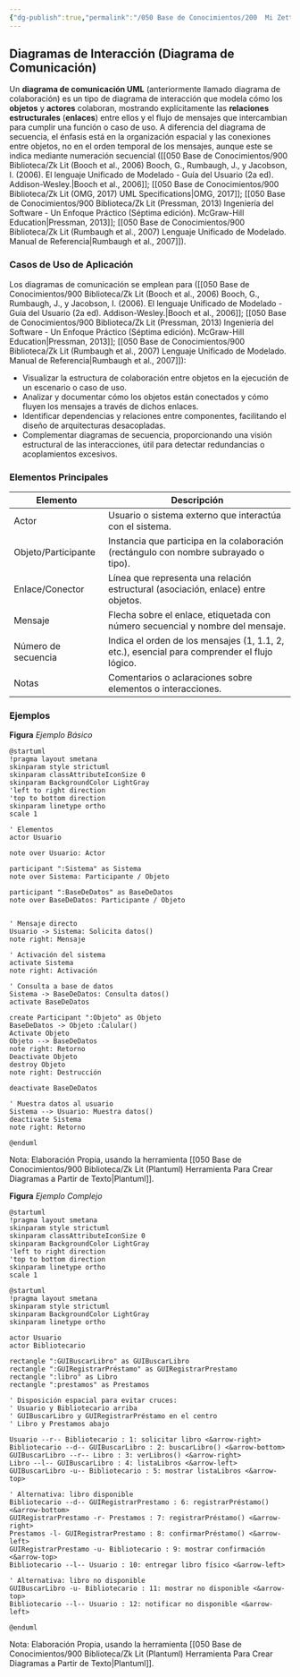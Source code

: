 ```yaml
---
{"dg-publish":true,"permalink":"/050 Base de Conocimientos/200  Mi Zettelkasten/100 Docencia/IS1/2025/Clase 14 Diagramas de Interacción/Zk Diagramas de Interacción (Diagrama de Comunicación)/","tags":["digitalGarden"]}
---
```


## Diagramas de Interacción (Diagrama de Comunicación)

Un **diagrama de comunicación UML** (anteriormente llamado diagrama de colaboración) es un tipo de diagrama de interacción que modela cómo los **objetos** y **actores** colaboran, mostrando explícitamente las **relaciones estructurales** (**enlaces**) entre ellos y el flujo de mensajes que intercambian para cumplir una función o caso de uso. A diferencia del diagrama de secuencia, el énfasis está en la organización espacial y las conexiones entre objetos, no en el orden temporal de los mensajes, aunque este se indica mediante numeración secuencial ([[050 Base de Conocimientos/900 Biblioteca/Zk Lit (Booch et al., 2006) Booch, G., Rumbaugh, J., y Jacobson, I. (2006). El lenguaje Unificado de Modelado - Guía del Usuario (2a ed). Addison-Wesley.\|Booch et al., 2006]]; [[050 Base de Conocimientos/900 Biblioteca/Zk Lit (OMG, 2017) UML Specifications\|OMG, 2017]]; [[050 Base de Conocimientos/900 Biblioteca/Zk Lit (Pressman, 2013) Ingeniería del Software - Un Enfoque Práctico (Séptima edición). McGraw-Hill Education\|Pressman, 2013]]; [[050 Base de Conocimientos/900 Biblioteca/Zk Lit (Rumbaugh et al., 2007) Lenguaje Unificado de Modelado. Manual de Referencia\|Rumbaugh et al., 2007]]).

### Casos de Uso de Aplicación

Los diagramas de  comunicación se emplean para ([[050 Base de Conocimientos/900 Biblioteca/Zk Lit (Booch et al., 2006) Booch, G., Rumbaugh, J., y Jacobson, I. (2006). El lenguaje Unificado de Modelado - Guía del Usuario (2a ed). Addison-Wesley.\|Booch et al., 2006]]; [[050 Base de Conocimientos/900 Biblioteca/Zk Lit (Pressman, 2013) Ingeniería del Software - Un Enfoque Práctico (Séptima edición). McGraw-Hill Education\|Pressman, 2013]]; [[050 Base de Conocimientos/900 Biblioteca/Zk Lit (Rumbaugh et al., 2007) Lenguaje Unificado de Modelado. Manual de Referencia\|Rumbaugh et al., 2007]]):

- Visualizar la estructura de colaboración entre objetos en la ejecución de un escenario o caso de uso.
- Analizar y documentar cómo los objetos están conectados y cómo fluyen los mensajes a través de dichos enlaces.
- Identificar dependencias y relaciones entre componentes, facilitando el diseño de arquitecturas desacopladas.
- Complementar diagramas de secuencia, proporcionando una visión estructural de las interacciones, útil para detectar redundancias o acoplamientos excesivos.

### Elementos Principales

| Elemento            | Descripción                                                                                  |
| ------------------- | -------------------------------------------------------------------------------------------- |
| Actor               | Usuario o sistema externo que interactúa con el sistema.                                     |
| Objeto/Participante | Instancia que participa en la colaboración (rectángulo con nombre subrayado o tipo).         |
| Enlace/Conector     | Línea que representa una relación estructural (asociación, enlace) entre objetos.            |
| Mensaje             | Flecha sobre el enlace, etiquetada con número secuencial y nombre del mensaje.               |
| Número de secuencia | Indica el orden de los mensajes (1, 1.1, 2, etc.), esencial para comprender el flujo lógico. |
| Notas               | Comentarios o aclaraciones sobre elementos o interacciones.                                  |

### Ejemplos

**Figura**
_Ejemplo Básico_
```plantuml
@startuml
!pragma layout smetana
skinparam style strictuml
skinparam classAttributeIconSize 0
skinparam BackgroundColor LightGray
'left to right direction
'top to bottom direction
skinparam linetype ortho
scale 1

' Elementos
actor Usuario

note over Usuario: Actor

participant ":Sistema" as Sistema
note over Sistema: Participante / Objeto

participant ":BaseDeDatos" as BaseDeDatos
note over BaseDeDatos: Participante / Objeto


' Mensaje directo
Usuario -> Sistema: Solicita datos()
note right: Mensaje

' Activación del sistema
activate Sistema
note right: Activación

' Consulta a base de datos
Sistema -> BaseDeDatos: Consulta datos()
activate BaseDeDatos

create Participant ":Objeto" as Objeto
BaseDeDatos -> Objeto :Calular()
Activate Objeto
Objeto --> BaseDeDatos
note right: Retorno
Deactivate Objeto
destroy Objeto
note right: Destrucción

deactivate BaseDeDatos

' Muestra datos al usuario
Sistema --> Usuario: Muestra datos()
deactivate Sistema
note right: Retorno

@enduml

```
Nota: Elaboración Propia, usando la herramienta [[050 Base de Conocimientos/900 Biblioteca/Zk Lit (Plantuml) Herramienta Para Crear Diagramas a Partir de Texto\|Plantuml]].


**Figura**
_Ejemplo Complejo_
```plantuml
@startuml
!pragma layout smetana
skinparam style strictuml
skinparam classAttributeIconSize 0
skinparam BackgroundColor LightGray
'left to right direction
'top to bottom direction
skinparam linetype ortho
scale 1

@startuml
!pragma layout smetana
skinparam style strictuml
skinparam BackgroundColor LightGray
skinparam linetype ortho

actor Usuario
actor Bibliotecario

rectangle ":GUIBuscarLibro" as GUIBuscarLibro
rectangle ":GUIRegistrarPréstamo" as GUIRegistrarPrestamo
rectangle ":libro" as Libro
rectangle ":prestamos" as Prestamos

' Disposición espacial para evitar cruces:
' Usuario y Bibliotecario arriba
' GUIBuscarLibro y GUIRegistrarPréstamo en el centro
' Libro y Prestamos abajo

Usuario --r-- Bibliotecario : 1: solicitar libro <&arrow-right>
Bibliotecario --d-- GUIBuscarLibro : 2: buscarLibro() <&arrow-bottom>
GUIBuscarLibro --r-- Libro : 3: verLibros() <&arrow-right>
Libro --l-- GUIBuscarLibro : 4: listaLibros <&arrow-left>
GUIBuscarLibro -u-- Bibliotecario : 5: mostrar listaLibros <&arrow-top>

' Alternativa: libro disponible
Bibliotecario --d-- GUIRegistrarPrestamo : 6: registrarPréstamo() <&arrow-bottom>
GUIRegistrarPrestamo -r- Prestamos : 7: registrarPréstamo() <&arrow-right>
Prestamos -l- GUIRegistrarPrestamo : 8: confirmarPréstamo() <&arrow-left>
GUIRegistrarPrestamo -u- Bibliotecario : 9: mostrar confirmación <&arrow-top>
Bibliotecario --l-- Usuario : 10: entregar libro físico <&arrow-left>

' Alternativa: libro no disponible
GUIBuscarLibro -u- Bibliotecario : 11: mostrar no disponible <&arrow-top>
Bibliotecario --l-- Usuario : 12: notificar no disponible <&arrow-left>

@enduml

```
Nota: Elaboración Propia, usando la herramienta [[050 Base de Conocimientos/900 Biblioteca/Zk Lit (Plantuml) Herramienta Para Crear Diagramas a Partir de Texto\|Plantuml]].
